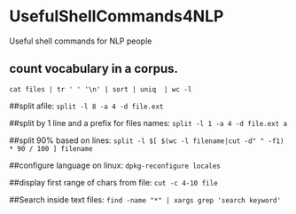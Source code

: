 # UsefulShellCommands4NLP
Useful shell commands for NLP people 


## count vocabulary in a corpus.
```cat files | tr ' ' '\n' | sort | uniq  | wc -l```

##split afile:
```split -l 8 -a 4 -d file.ext```

##split by 1 line and a prefix for files names: 
```split -l 1 -a 4 -d file.ext a```

##split 90% based on lines:
```split -l $[ $(wc -l filename|cut -d" " -f1) * 90 / 100 ] filename``` 

##configure language on linux:
```dpkg-reconfigure locales```


##display first range of chars from file:
```cut -c 4-10 file```

##Search inside text files:
```find -name "*" | xargs grep 'search keyword'```
